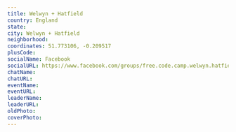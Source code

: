 ```yaml
---
title: Welwyn + Hatfield
country: England
state: 
city: Welwyn + Hatfield
neighborhood: 
coordinates: 51.773106, -0.209517
plusCode:
socialName: Facebook
socialURL: https://www.facebook.com/groups/free.code.camp.welwyn.hatfield
chatName:
chatURL:
eventName:
eventURL:
leaderName:
leaderURL:
oldPhoto: 
coverPhoto:
---
```

